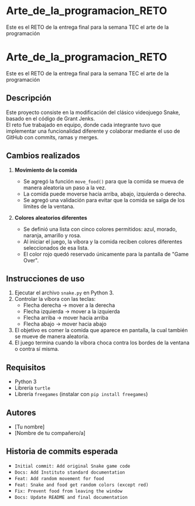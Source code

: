 # Arte_de_la_programacion_RETO
Este es el RETO de la entrega final para la semana TEC el arte de la programación 
# Arte_de_la_programacion_RETO
Este es el RETO de la entrega final para la semana TEC el arte de la programación

## Descripción
Este proyecto consiste en la modificación del clásico videojuego Snake, basado en el código de Grant Jenks.  
El reto fue trabajado en equipo, donde cada integrante tuvo que implementar una funcionalidad diferente y colaborar mediante el uso de GitHub con commits, ramas y merges.  

## Cambios realizados
1. **Movimiento de la comida**  
   - Se agregó la función `move_food()` para que la comida se mueva de manera aleatoria un paso a la vez.  
   - La comida puede moverse hacia arriba, abajo, izquierda o derecha.  
   - Se agregó una validación para evitar que la comida se salga de los límites de la ventana.  

2. **Colores aleatorios diferentes**  
   - Se definió una lista con cinco colores permitidos: azul, morado, naranja, amarillo y rosa.  
   - Al iniciar el juego, la víbora y la comida reciben colores diferentes seleccionados de esa lista.  
   - El color rojo quedó reservado únicamente para la pantalla de "Game Over".  

## Instrucciones de uso
1. Ejecutar el archivo `snake.py` en Python 3.  
2. Controlar la víbora con las teclas:  
   - Flecha derecha → mover a la derecha  
   - Flecha izquierda → mover a la izquierda  
   - Flecha arriba → mover hacia arriba  
   - Flecha abajo → mover hacia abajo  
3. El objetivo es comer la comida que aparece en pantalla, la cual también se mueve de manera aleatoria.  
4. El juego termina cuando la víbora choca contra los bordes de la ventana o contra sí misma.  

## Requisitos
- Python 3  
- Librería `turtle`  
- Librería `freegames` (instalar con `pip install freegames`)  

## Autores
- [Tu nombre]  
- [Nombre de tu compañero/a]  

## Historia de commits esperada
- `Initial commit: Add original Snake game code`  
- `Docs: Add Instituto standard documentation`  
- `Feat: Add random movement for food`  
- `Feat: Snake and food get random colors (except red)`  
- `Fix: Prevent food from leaving the window`  
- `Docs: Update README and final documentation`  
